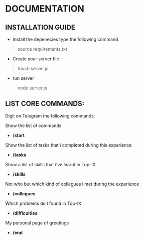 # DOCUMENTATION

## INSTALLATION GUIDE
- Install the depenecies type the following command
> source requirements.txt

- Create your server file
> touch server.js

- run server
> node server.js

## LIST CORE COMMANDS:

Digit on Telegram the following commands:


Show the list of commands
- **/start**  


Show the list of tasks that i completed during this experience
- **/tasks**


Show a list of skills that i've learnt in Top-IX
- **/skills**


Not who but which kind of collegues i met during the experience
- **/collegues**


Which problems do I found in Top-IX
- **/difficulties**


My personal page of greetings
- **/end**
